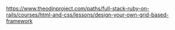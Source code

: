 https://www.theodinproject.com/paths/full-stack-ruby-on-rails/courses/html-and-css/lessons/design-your-own-grid-based-framework